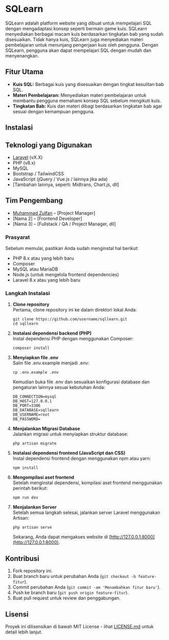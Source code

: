 SQLearn
=======

SQLearn adalah platform website yang dibuat untuk mempelajari SQL dengan mengadaptasi konsep seperti bermain game kuis. SQLearn menyediakan berbagai macam kuis berdasarkan tingkatan bab yang sudah disesuaikan. Tidak hanya kuis, SQLearn juga menyediakan materi pembelajaran untuk menunjang pengerjaan kuis oleh pengguna. Dengan SQLearn, pengguna akan dapat mempelajari SQL dengan mudah dan menyenangkan.

Fitur Utama
-----------

*   **Kuis SQL:** Berbagai kuis yang disesuaikan dengan tingkat kesulitan bab SQL.
*   **Materi Pembelajaran:** Menyediakan materi pembelajaran untuk membantu pengguna memahami konsep SQL sebelum mengikuti kuis.
*   **Tingkatan Bab:** Kuis dan materi dibagi berdasarkan tingkatan bab agar sesuai dengan kemampuan pengguna.

Instalasi
---------

Teknologi yang Digunakan
---------

- [Laravel](https://laravel.com/) (vX.X)
- PHP (v8.x)
- MySQL
- Bootstrap / TailwindCSS
- JavaScript (jQuery / Vue.js / lainnya jika ada)
- [Tambahan lainnya, seperti: Midtrans, Chart.js, dll]

Tim Pengembang
---------

- [Muhammad Zulfan](https://github.com/Papankk) – [Project Manager]
- [Nama 2] – [Frontend Developer]
- [Nama 3] – [Fullstack / QA / Project Manager, dll]

### Prasyarat

Sebelum memulai, pastikan Anda sudah menginstal hal berikut:

*   PHP 8.x atau yang lebih baru
*   Composer
*   MySQL atau MariaDB
*   Node.js (untuk mengelola frontend dependencies)
*   Laravel 8.x atau yang lebih baru

### Langkah Instalasi

1.  **Clone repository**  
    Pertama, clone repository ini ke dalam direktori lokal Anda:
    
        git clone https://github.com/username/sqllearn.git
        cd sqllearn
    
2.  **Instalasi dependensi backend (PHP)**  
    Instal dependensi PHP dengan menggunakan Composer:
    
        composer install
    
3.  **Menyiapkan file .env**  
    Salin file .env.example menjadi .env:
    
        cp .env.example .env
    
    Kemudian buka file .env dan sesuaikan konfigurasi database dan pengaturan lainnya sesuai kebutuhan Anda:
    
        DB_CONNECTION=mysql
        DB_HOST=127.0.0.1
        DB_PORT=3306
        DB_DATABASE=sqllearn
        DB_USERNAME=root
        DB_PASSWORD=
    
4.  **Menjalankan Migrasi Database**  
    Jalankan migrasi untuk menyiapkan struktur database:
    
        php artisan migrate
    
5.  **Instalasi dependensi frontend (JavaScript dan CSS)**  
    Instal dependensi frontend dengan menggunakan npm atau yarn:
    
        npm install
    
6.  **Mengompilasi aset frontend**  
    Setelah menginstal dependensi, kompilasi aset frontend menggunakan perintah berikut:
    
        npm run dev
    
7.  **Menjalankan Server**  
    Setelah semua langkah selesai, jalankan server Laravel menggunakan Artisan:
    
        php artisan serve
    
    Sekarang, Anda dapat mengakses website di [http://127.0.0.1:8000](http://127.0.0.1:8000).

Kontribusi
----------

1.  Fork repository ini.
2.  Buat branch baru untuk perubahan Anda (`git checkout -b feature-fitur`).
3.  Commit perubahan Anda (`git commit -am 'Menambahkan fitur baru'`).
4.  Push ke branch baru (`git push origin feature-fitur`).
5.  Buat pull request untuk review dan penggabungan.

Lisensi
-------

Proyek ini dilisensikan di bawah MIT License - lihat [LICENSE.md](LICENSE.md) untuk detail lebih lanjut.
